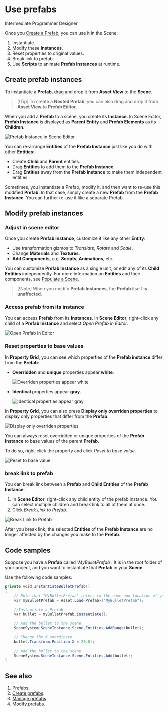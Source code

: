 # Use prefabs
<span class="label label-doc-level">Intermediate</span>
<span class="label label-doc-audience">Programmer</span>
<span class="label label-doc-audience">Designer</span>

Once you [Create a Prefab](create-and-manage-prefabs.md), you can use it in the Scene:

1. Instantiate.
2. Modify these **Instances**.
3. Reset properties to original values.
4. Break link to prefab.
5. Use **Scripts** to animate **Prefab Instances** at runtime.

## Create prefab instances
To instantiate a **Prefab**, drag and drop it from **Asset View** to the **Scene**.

> [!Tip] To create a **Nested Prefab**, you can also drag and drop it from **Asset View** to **Prefab Editor**.

When you add a **Prefab** to a scene, you create its **Instance**.
In Scene Editor, **Prefab Instance** is displayed as **Parent Entity** and **Prefab Elements** as its **Children**.

![Prefab Instance in Scene Editor](media/prefabs-in-scene-editor.png)

You can re-arrange **Entities** of the **Prefab Instance** just like you do with other **Entities**:

* Create **Child** and **Parent** entities.
* Drag **Entities** to add them to the **Prefab Instance**.
* Drag **Entities** away from the **Prefab Instance** to make them independent entities.

Sometimes, you instantiate a Prefab, modify it, and then want to re-use this modified **Prefab**.
In that case, simply create a new **Prefab** from the **Prefab Instance**. You can further re-use it like a separate Prefab.

## Modify prefab instances
### Adjust in scene editor
Once you create **Prefab Instance**, customize it like any other **Entity**:

* Use transformation gizmos to _Translate_, _Rotate_ and _Scale_.
* Change **Materials** and **Textures**.
* **Add Components**, e.g. **Scripts**, **Animations**, etc.

You can customize **Prefab Instance** as a single unit, or edit any of its **Child Entities** independently.
For more information on **Entities** and their components, see [Populate a Scene](../get-started/populate-a-scene.md).

> [!Note] When you modify **Prefab Instances**, the **Prefab** itself **is unaffected**.

### Access prefab from its instance

You can access **Prefab** from its **Instances**.
In **Scene Editor**, right-click any child of a **Prefab Instance** and select _Open Prefab in Editor_.

![Open Prefab in Editor](media/use-prefabs-prefab-open-prefab-from-prefab-instance.png)

### Reset properties to base values
In **Property Grid**, you can see which properties of the **Prefab instance** differ from the **Prefab**: 

* **Overridden** and **unique** properties appear **white**.

    ![Overriden properties appear white](media/use-prefabs-overriden-properties-appear-white.png) 

* **Identical** properties appear **gray**.

    ![Identical properties appear gray](media/use-prefabs-identical-properties-appear-gray.png) 

In **Property Grid**, you can also press **Display only overriden properties** to display only properties that differ from the **Prefab**:

![Display only overriden properties](media/use-prefabs-display-only-overriden-properties.png) 

You can always reset overridden or unique properties of the **Prefab Instance** to base values of the parent **Prefab**.

To do so, right-click the property and click _Peset to base value_.

![Peset to base value](media/use-prefabs-reset-property-to-base-value.png)

### break link to prefab

You can break link between a **Prefab** and **Child Entities** of the **Prefab Instance**:

1. In **Scene Editor**, right-click any child entity of the prefab instance. You can select multiple children and break link to all of them at once.
2. Click _Break Link to Prefab_.

![Break Link to Prefab](media/use-prefabs-break-link-to-prefab.gif)

After you break link, the selected **Entities** of the **Prefab Instance** are no longer affected by the changes you make to the **Prefab**.

## Code samples
Suppose you have a **Prefab** called _'MyBulletPrefab'_.
It is in the root folder of your project, and you want to instantiate that **Prefab** in your **Scene**.

Use the following code samples:

```cs
private void InstantiateBulletPrefab()
{
    // Note that "MyBulletPrefab" refers to the name and location of your prefab Asset.
    var myBulletPrefab = Asset.Load<Prefab>("MyBulletPrefab");
    
    //Instantiate a Prefab.
    var bullet = myBulletPrefab.Instantiate();

    // Add the bullet to the scene.
    SceneSystem.SceneInstance.Scene.Entities.AddRange(bullet); 

    // Change the X coordinate.
    bullet.Transform.Position.X = 20.0f;
    
    // Add the bullet to the scene.
    SceneSystem.SceneInstance.Scene.Entities.Add(bullet);
}
```

## See also
1. [Prefabs](prefabs.md).
2. [Create prefabs](create-prefabs.md).
3. [Manage prefabs](manage-prefabs.md).
4. [Modify prefabs](modify-prefabs.md).
